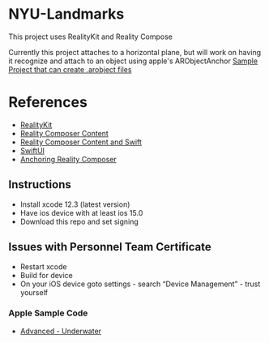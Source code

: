 # NYU-Landmarks

This project uses RealityKit and Reality Compose 

 Currently this project attaches to a horizontal plane, but will work on having it recognize and attach to an object using apple's ARObjectAnchor [Sample Project that can create .arobject files](https://developer.apple.com/documentation/arkit/content_anchors/scanning_and_detecting_3d_objects) 

 

# References

- [RealityKit](https://developer.apple.com/documentation/realitykit/entity)
- [Reality Composer Content](https://developer.apple.com/documentation/realitykit/creating_3d_content_with_reality_composer )
- [Reality Composer Content and Swift](https://developer.apple.com/documentation/realitykit/creating_3d_content_with_reality_composer/loading_reality_composer_files_using_generated_code)
- [SwiftUI](https://developer.apple.com/xcode/swiftui/)
- [Anchoring Reality Composer](https://developer.apple.com/documentation/realitykit/creating_3d_content_with_reality_composer/selecting_an_anchor_for_a_reality_composer_scene)

  

## Instructions
- Install xcode 12.3 (latest version)
- Have ios device with at least ios 15.0
- Download this repo and set signing 

## Issues with Personnel Team Certificate
- Restart xcode
- Build for device
- On your iOS device goto settings - search “Device Management” - trust yourself


### Apple Sample Code
- [Advanced - Underwater](https://developer.apple.com/documentation/realitykit/building_an_immersive_experience_with_realitykit)
